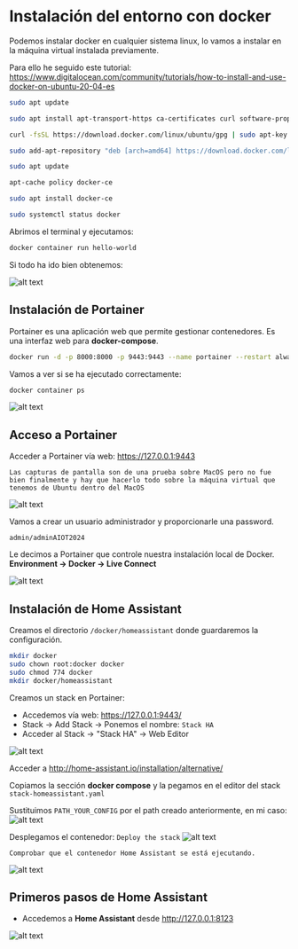 # Instalación del entorno con docker

Podemos instalar docker en cualquier sistema linux, lo vamos a instalar en la máquina virtual instalada previamente.

Para ello he seguido este tutorial: https://www.digitalocean.com/community/tutorials/how-to-install-and-use-docker-on-ubuntu-20-04-es

```bash
sudo apt update
```
```bash
sudo apt install apt-transport-https ca-certificates curl software-properties-common
```
```bash
curl -fsSL https://download.docker.com/linux/ubuntu/gpg | sudo apt-key add -
```
```bash
sudo add-apt-repository "deb [arch=amd64] https://download.docker.com/linux/ubuntu focal stable"
```
```bash
sudo apt update
```
```bash
apt-cache policy docker-ce
```
```bash
sudo apt install docker-ce
```
```bash
sudo systemctl status docker
```

Abrimos el terminal y ejecutamos:

```bash
docker container run hello-world
```
Si todo ha ido bien obtenemos:

![alt text](image-12.png)

## Instalación de Portainer

Portainer es una aplicación web que permite gestionar contenedores. Es una interfaz web para **docker-compose**.

```bash
docker run -d -p 8000:8000 -p 9443:9443 --name portainer --restart always -v /var/run/docker.sock:/var/run/docker.sock -v portainer_data:/data portainer/portainer-ce:latest
```
Vamos a ver si se ha ejecutado correctamente:

```bash
docker container ps
```
![alt text](image-13.png)

## Acceso a Portainer

Acceder a Portainer vía web: https://127.0.0.1:9443
```{warning}
Las capturas de pantalla son de una prueba sobre MacOS pero no fue bien finalmente y hay que hacerlo todo sobre la máquina virtual que tenemos de Ubuntu dentro del MacOS
```

![alt text](image-5.png)

Vamos a crear un usuario administrador y proporcionarle una password.

```{note}
admin/adminAIOT2024
```

Le decimos a Portainer que controle nuestra instalación local de Docker.
**Environment -> Docker -> Live Connect**

![alt text](image-6.png)


## Instalación de Home Assistant

Creamos el directorio `/docker/homeassistant` donde guardaremos la configuración.

```bash
mkdir docker
sudo chown root:docker docker
sudo chmod 774 docker
mkdir docker/homeassistant
```

Creamos un stack en Portainer:
- Accedemos vía web: https://127.0.0.1:9443/
- Stack -> Add Stack -> Ponemos el nombre: `Stack HA`
- Acceder al Stack -> "Stack HA" -> Web Editor

![alt text](image-7.png)

Acceder a http://home-assistant.io/installation/alternative/

Copiamos la sección **docker compose** y la pegamos en el editor del stack `stack-homeassistant.yaml`

Sustituimos `PATH_YOUR_CONFIG` por el path creado anteriormente, en mi caso:
![alt text](image-15.png)

Desplegamos el contenedor: `Deploy the stack`
![alt text](image-9.png)

```{note}
Comprobar que el contenedor Home Assistant se está ejecutando.
```
![alt text](image-11.png)

## Primeros pasos de Home Assistant

- Accedemos a **Home Assistant** desde http://127.0.0.1:8123

![alt text](image-14.png)